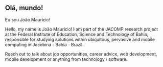 <h2>Olá, mundo!</h2>

<p>Eu sou João Maurício!</p>

Hello, my name is João Maurício! I am part of the JACOMP research project at the Federal Institute of Education, Science and Technology of Bahia, responsible for studying solutions within ubiquitous, pervasive and mobile computing in Jacobina - Bahia - Brazil.

Reach out to talk about job opportunities, career advice, web development, mobile development or anything from technology / software.


<!---
joaomauricioalves/joaomauricioalves is a ✨ special ✨ repository because its `README.md` (this file) appears on your GitHub profile.
You can click the Preview link to take a look at your changes.
--->
